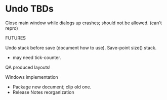 # Undo TBDs

Close main window while dialogs up crashes; should not be allowed.
(can't repro)

FUTURES

Undo stack before save (document how to use).  Save-point size() stack.
- may need tick-counter.  

QA produced layouts!

Windows implementation  
- Package new document; clip old one.
- Release Notes reorganization
